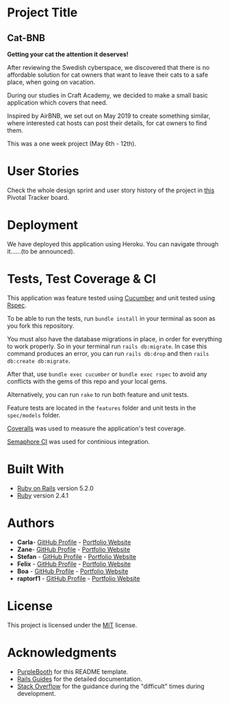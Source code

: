 # Project Title

## **Cat-BNB** 
**Getting your cat the attention it deserves!**

After reviewing the Swedish cyberspace, we discovered that there is no affordable solution for cat owners that want to leave their cats to a safe place, when going on vacation.

During our studies in Craft Academy, we decided to make a small basic application which covers that need.

Inspired by AirBNB, we set out on May 2019 to create something similar, where interested cat hosts can post their details, for cat owners to find them.

This was a one week project (May 6th - 12th).

# User Stories

Check the whole design sprint and user story history of the project in [this](https://www.pivotaltracker.com/n/projects/2344914) Pivotal Tracker board.

# Deployment

We have deployed this application using Heroku. You can navigate through it......(to be announced).

# Tests, Test Coverage & CI

This application was feature tested using [Cucumber](https://cucumber.io/) and unit tested using [Rspec](https://rspec.info/).

To be able to run the tests, run `bundle install` in your terminal as soon as you fork this repository.

You must also have the database migrations in place, in order for everything to work properly. So in your terminal run `rails db:migrate`. In case this command produces an error, you can run `rails db:drop` and then `rails db:create db:migrate`.

After that, use `bundle exec cucumber` or `bundle exec rspec` to avoid any conflicts with the gems of this repo and your local gems.

Alternatively, you can run `rake` to run both feature and unit tests.

Feature tests are located in the `features` folder and unit tests in the `spec/models` folder.

[Coveralls](https://coveralls.io/) was used to measure the application's test coverage.

[Semaphore CI](https://semaphoreci.com/) was used for continious integration.

# Built With

* [Ruby on Rails](https://rubyonrails.org/) version 5.2.0
* [Ruby](https://www.ruby-lang.org/en/) version 2.4.1

# Authors

* **Carla**- [GitHub Profile](https://github.com/Carrosen) - [Portfolio Website](https://portfolio-carla-rosen.netlify.com/)
* **Zane**- [GitHub Profile](https://github.com/zanenkn) - [Portfolio Website](https://zanenkn.netlify.com/)
* **Stefan** - [GitHub Profile](https://github.com/stefankarlberg) - [Portfolio Website](https://mystifying-einstein-390384.netlify.com/)
* **Felix** - [GitHub Profile](https://github.com/leiter007) - [Portfolio Website](https://felix-react-portfolio.netlify.com/)
* **Boa** - [GitHub Profile](https://github.com/SnailCoder1) - [Portfolio Website](https://boamatule.netlify.com/)
* **raptorf1** - [GitHub Profile](https://github.com/raptorf1) - [Portfolio Website](https://gtomaras-portfolio.netlify.com/)

# License

This project is licensed under the [MIT](https://opensource.org/licenses/MIT) license.

# Acknowledgments

* [PurpleBooth](https://github.com/PurpleBooth) for this README template.
* [Rails Guides](https://guides.rubyonrails.org/index.html) for the detailed documentation.
* [Stack Overflow](https://stackoverflow.com/) for the guidance during the "difficult" times during development.
